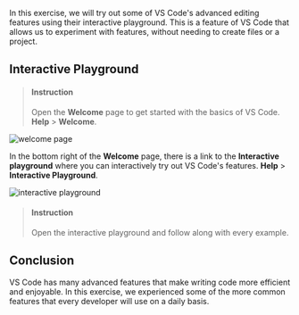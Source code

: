 

In this exercise, we will try out some of VS Code's advanced editing features using their interactive playground. This is a feature of VS Code that allows us to experiment with features, without needing to create files or a project.

## Interactive Playground

> #### Instruction
> Open the **Welcome** page to get started with the basics of VS Code. **Help** > **Welcome**.

![welcome page](https://code.visualstudio.com/assets/docs/getstarted/tips-and-tricks/welcome_page.png)

In the bottom right of the **Welcome** page, there is a link to the **Interactive playground** where you can interactively try out VS Code's features. **Help** > **Interactive Playground**.

![interactive playground](https://code.visualstudio.com/assets/docs/getstarted/tips-and-tricks/interactive_playground.png)

> #### Instruction
> Open the interactive playground and follow along with every example.

## Conclusion

VS Code has many advanced features that make writing code more efficient and enjoyable. In this exercise, we experienced some of the more common features that every developer will use on a daily basis.
